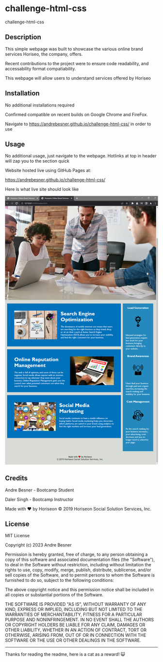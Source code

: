 # challenge-html-css
challenge-html-css

## Description

This simple webpage was built to showcase the various online brand services Horiseo, the company, offers. 

Recent contributions to the project were to ensure code readability, and accessability format compatiability.

This webpage will allow users to understand services offered by Horiseo


## Installation

No additional installations required

Confirmed compatible on recent builds on Google Chrome and FireFox.

Navigate to https://andrebesner.github.io/challenge-html-css/ in order to use

## Usage

No additional usage, just navigate to the webpage. Hotlinks at top in header will zap you to the section quick

Website hosted live using GitHub Pages at:

https://andrebesner.github.io/challenge-html-css/

Here is what live site should look like

![image of working site](./assets/images/Site%20ScreenShot.PNG)


## Credits

Andre Besner - Bootcamp Student

Daler Singh - Bootcamp Instructor

Made with ❤️️ by Horiseon
© 2019 Horiseon Social Solution Services, Inc.

## License

MIT License

Copyright (c) 2023 Andre Besner

Permission is hereby granted, free of charge, to any person obtaining a copy
of this software and associated documentation files (the "Software"), to deal
in the Software without restriction, including without limitation the rights
to use, copy, modify, merge, publish, distribute, sublicense, and/or sell
copies of the Software, and to permit persons to whom the Software is
furnished to do so, subject to the following conditions:

The above copyright notice and this permission notice shall be included in all
copies or substantial portions of the Software.

THE SOFTWARE IS PROVIDED "AS IS", WITHOUT WARRANTY OF ANY KIND, EXPRESS OR
IMPLIED, INCLUDING BUT NOT LIMITED TO THE WARRANTIES OF MERCHANTABILITY,
FITNESS FOR A PARTICULAR PURPOSE AND NONINFRINGEMENT. IN NO EVENT SHALL THE
AUTHORS OR COPYRIGHT HOLDERS BE LIABLE FOR ANY CLAIM, DAMAGES OR OTHER
LIABILITY, WHETHER IN AN ACTION OF CONTRACT, TORT OR OTHERWISE, ARISING FROM,
OUT OF OR IN CONNECTION WITH THE SOFTWARE OR THE USE OR OTHER DEALINGS IN THE
SOFTWARE.

---



















Thanks for reading the readme, here is a cat as a reward!
😺